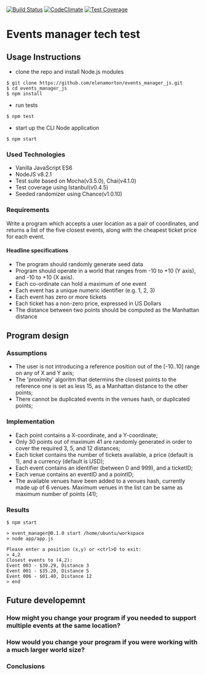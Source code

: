 [![Build Status](https://travis-ci.org/elenamorton/events_manager_js.svg?branch=master)](https://travis-ci.org/elenamorton/events_manager_js)
[![CodeClimate](https://codeclimate.com/github/elenamorton/events_manager_js/badges/gpa.svg)](https://codeclimate.com/github/elenamorton/events_manager_js)
[![Test Coverage](https://codeclimate.com/github/elenamorton/events_manager_js/badges/coverage.svg)](https://codeclimate.com/github/elenamorton/events_manager_js/coverage)

# Events manager tech test

## Usage Instructions
* clone the repo and install Node.js modules
```shell
$ git clone https://github.com/elenamorton/events_manager_js.git
$ cd events_manager_js
$ npm install
```
* run tests
```shell
$ npm test
```
* start up the CLI Node application
```shell
$ npm start
```

### Used Technologies
* Vanilla JavaScript ES6
* NodeJS v8.2.1
* Test suite based on Mocha(v3.5.0), Chai(v4.1.0)
* Test coverage using Istanbul(v0.4.5)
* Seeded randomizer using Chance(v1.0.10)

### Requirements

Write a program which accepts a user location as a pair of coordinates, and returns a list of the five closest events, along with the cheapest ticket price for each event.

#### Headline specifications

 * The program should randomly generate seed data
 * Program should operate in a world that ranges from -10 to +10 (Y axis), and -10 to +10 (X axis). 
 * Each co-ordinate can hold a maximum of one event
 * Each event has a unique numeric identifier (e.g. 1, 2, 3)
 * Each event has zero or more tickets
 * Each ticket has a non-zero price, expressed in US Dollars
 * The distance between two points should be computed as the Manhattan distance

## Program design

### Assumptions
 * The user is not introducing a reference position out of the [-10..10] range on any of X and Y axis;
 * The 'proximity' algoritm that determins the closest points to the reference one is set as less 15, as a Manhattan distance to the other points;
 * There cannot be duplicated events in the venues hash, or duplicated points;


### Implementation

 * Each point contains a X-coordinate, and a Y-coordinate;
 * Only 30 points out of maximum 41 are randomly generated in order to cover the required 3, 5, and 12 distances; 
 * Each ticket contains the number of tickets available, a price (default is 1), and a currency (default is USD);
 * Each event contains an identifier (between 0 and 999), and a ticketID;
 * Each venue contains an eventID and a pointID;
 * The available venues have been added to a venues hash, currently made up of 6 venues. Maximum venues in the list can be same as maximum number of points (41);

### Results

```shell
$ npm start

> event_manager@0.1.0 start /home/ubuntu/workspace
> node app/app.js

Please enter a position (x,y) or <ctrl>D to exit:
> 4,2
Closest events to (4,2):
Event 003 - $30.29, Distance 3
Event 001 - $35.20, Distance 5
Event 006 - $01.40, Distance 12
> end
```

## Future developemnt

### How might you change your program if you needed to support multiple events at the same location? 

### How would you change your program if you were working with a much larger world size?

### Conclusions